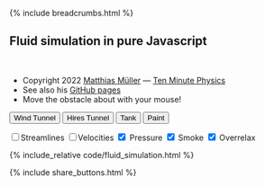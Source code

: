 {% include breadcrumbs.html %}

## Fluid simulation in pure Javascript
<div class="header_line"><br/></div>

- Copyright 2022 [Matthias Müller](www.matthiasMueller.info/tenMinutePhysics) &mdash; [Ten Minute Physics](www.youtube.com/c/TenMinutePhysics)
- See also his [GitHub pages](matthias-research.github.io/pages/tenMinutePhysics/index.html)
- Move the obstacle about with your mouse!

<button class="button" onclick="setupScene(1)">Wind Tunnel</button>
<button class="button" onclick="setupScene(3)">Hires Tunnel</button>
<button class="button" onclick="setupScene(0)">Tank</button>
<button class="button" onclick="setupScene(2)">Paint</button>

<input type = "checkbox" id = "streamButton" onclick = "scene.showStreamlines = !scene.showStreamlines">Streamlines
<input type = "checkbox" id = "velocityButton" onclick = "scene.showVelocities = !scene.showVelocities">Velocities
<input type = "checkbox" name = "field" id = "pressureButton" onclick = "scene.showPressure = !scene.showPressure;" checked> Pressure
<input type = "checkbox" name = "field" id = "smokeButton" onclick = "scene.showSmoke = !scene.showSmoke;" checked> Smoke
<input type = "checkbox" id = "overrelaxButton" onclick = "scene.overRelaxation = scene.overRelaxation == 1.0 ? 1.9 : 1.0" checked> Overrelax
<canvas id="myCanvas" width="700" height="700" style="border: none;"></canvas>

{% include_relative code/fluid_simulation.html %}

<p style="clear: both;"></p>

{% include share_buttons.html %}


